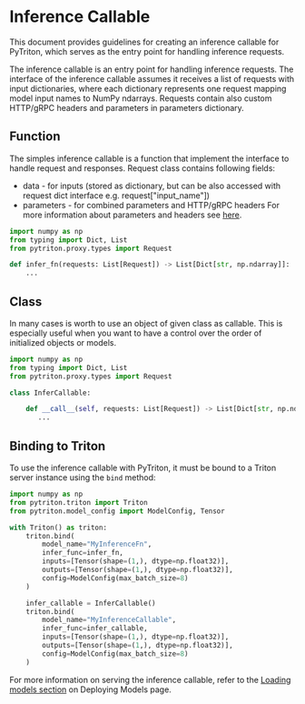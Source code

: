 <!--
Copyright (c) 2022-2023, NVIDIA CORPORATION. All rights reserved.

Licensed under the Apache License, Version 2.0 (the "License");
you may not use this file except in compliance with the License.
You may obtain a copy of the License at

    http://www.apache.org/licenses/LICENSE-2.0

Unless required by applicable law or agreed to in writing, software
distributed under the License is distributed on an "AS IS" BASIS,
WITHOUT WARRANTIES OR CONDITIONS OF ANY KIND, either express or implied.
See the License for the specific language governing permissions and
limitations under the License.
-->

# Inference Callable

This document provides guidelines for creating an inference callable for PyTriton, which serves as the entry point for
handling inference requests.

The inference callable is an entry point for handling inference requests. The interface of the inference callable
assumes it receives a list of requests with input dictionaries, where each dictionary represents one request mapping model input
names to NumPy ndarrays.
Requests contain also custom HTTP/gRPC headers and parameters in parameters dictionary.

## Function

The simples inference callable is a function that implement the interface to handle request and responses.
Request class contains following fields:
- data - for inputs (stored as dictionary, but can be also accessed with request dict interface e.g. request["input_name"])
- parameters - for combined parameters and HTTP/gRPC headers
For more information about parameters and headers see [here](custom_params.md).

 ```python
 import numpy as np
 from typing import Dict, List
 from pytriton.proxy.types import Request

 def infer_fn(requests: List[Request]) -> List[Dict[str, np.ndarray]]:
     ...
 ```

## Class

In many cases is worth to use an object of given class as callable. This is especially useful when you want to have a
control over the order of initialized objects or models.

 <!--pytest-codeblocks:cont-->

 ```python
 import numpy as np
 from typing import Dict, List
 from pytriton.proxy.types import Request

 class InferCallable:

     def __call__(self, requests: List[Request]) -> List[Dict[str, np.ndarray]]:
        ...
 ```

## Binding to Triton

To use the inference callable with PyTriton, it must be bound to a Triton server instance using the `bind` method:

<!--pytest.mark.skip-->

```python
import numpy as np
from pytriton.triton import Triton
from pytriton.model_config import ModelConfig, Tensor

with Triton() as triton:
    triton.bind(
        model_name="MyInferenceFn",
        infer_func=infer_fn,
        inputs=[Tensor(shape=(1,), dtype=np.float32)],
        outputs=[Tensor(shape=(1,), dtype=np.float32)],
        config=ModelConfig(max_batch_size=8)
    )

    infer_callable = InferCallable()
    triton.bind(
        model_name="MyInferenceCallable",
        infer_func=infer_callable,
        inputs=[Tensor(shape=(1,), dtype=np.float32)],
        outputs=[Tensor(shape=(1,), dtype=np.float32)],
        config=ModelConfig(max_batch_size=8)
    )
```

For more information on serving the inference callable, refer to
the [Loading models section](binding_models.md) on Deploying Models page.
